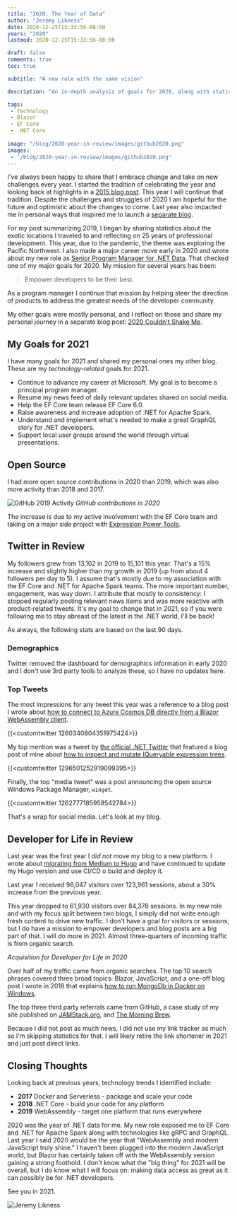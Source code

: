 ```yaml
---
title: "2020: The Year of Data"
author: "Jeremy Likness"
date: 2020-12-25T15:33:56-08:00
years: "2020"
lastmod: 2020-12-25T15:33:56-08:00

draft: false
comments: true
toc: true

subtitle: "A new role with the same vision"

description: "An in-depth analysis of goals for 2020, along with statistics across social media, blogs, and my link tracker."

tags:
 - Technology
 - Blazor
 - EF Core
 - .NET Core
  
image: "/blog/2020-year-in-review/images/github2020.png" 
images:
 - "/blog/2020-year-in-review/images/github2020.png" 
---
```


I've always been happy to share that I embrace change and take on new challenges every year. I started the tradition of celebrating the year and looking back at highlights in a [2015 blog post](https://csharperimage.jeremylikness.com/2015/12/2015-in-review.html). This year I will continue that tradition. Despite the challenges and struggles of 2020 I am hopeful for the future and optimistic about the changes to come. Last year also impacted me in personal ways that inspired me to launch a [separate blog](https://www.strengthwithparkinsons.com).

For my post summarizing 2019, I began by sharing statistics about the exotic locations I traveled to and reflecting on 25 years of professional development. This year, due to the pandemic, the theme was exploring the Pacific Northwest. I also made a major career move early in 2020 and wrote about my new role as [Senior Program Manager for .NET Data](/blog/new-role-dotnet-data-pm/). That checked one of my major goals for 2020. My mission for several years has been:

> Empower developers to be their best.

As a program manager I continue that mission by helping steer the direction of products to address the greatest needs of the developer community.

My other goals were mostly personal, and I reflect on those and share my personal journey in a separate blog post: [2020 Couldn't Shake Me](https://www.strengthwithparkinsons.com/post/2020-could-not-shake-me).

## My Goals for 2021

I have many goals for 2021 and shared my personal ones my other blog. These are my _technology-related_ goals for 2021.

* Continue to advance my career at Microsoft. My goal is to become a principal program manager.
* Resume my news feed of daily relevant updates shared on social media.
* Help the EF Core team release EF Core 6.0.
* Raise awareness and increase adoption of .NET for Apache Spark.
* Understand and implement what's needed to make a great GraphQL story for .NET developers.
* Support local user groups around the world through virtual presentations.

## Open Source

I had more open source contributions in 2020 than 2019, which was also more activity than 2018 and 2017.

![GitHub 2019 Activity](/blog/2020-year-in-review/images/github2020.png)
_GitHub contributions in 2020_

The increase is due to my active involvement with the EF Core team and taking on a major side project with [Expression Power Tools](https://github.com/JeremyLikness/ExpressionPowerTools).

## Twitter in Review

My followers grew from 13,102 in 2019 to 15,101 this year. That's a 15% increase and slightly higher than my growth in 2019 (up from about 4 followers per day to 5). I assume that's mostly due to my association with the EF Core and .NET for Apache Spark teams. The more important number, engagement, was way down. I attribute that mostly to consistency: I stopped regularly posting relevant news items and was more reactive with product-related tweets. It's my goal to change that in 2021, so if you were following me to stay abreast of the latest in the .NET world, I'll be back!

As always, the following stats are based on the last 90 days.

### Demographics

Twitter removed the dashboard for demographics information in early 2020 and I don't use 3rd party tools to analyze these, so I have no updates here.

### Top Tweets

The most impressions for any tweet this year was a reference to a blog post I wrote about [how to connect to Azure Cosmos DB directly from a Blazor WebAssembly client](/blog/ef-core-and-cosmosdb-with-blazor-webassembly/).

{{<customtwitter 1260340804351975424>}}

My top mention was a tweet by [the official .NET Twitter](https://www.twitter.com/dotnet) that featured a blog post of mine about [how to inspect and mutate IQueryable expression trees](/blog/inspect-and-mutate-iqueryable-expression-trees/). 

{{<customtwitter 1296501252919099395>}}

Finally, the top "media tweet" was a post announcing the open source Windows Package Manager, `winget`.

{{<customtwitter 1262777185959542784>}}

That's a wrap for social media. Let's look at my blog.

## Developer for Life in Review

Last year was the first year I _did not_ move my blog to a new platform. I wrote about [migrating from Medium to Hugo](/series/from-medium-to-hugo/) and have continued to update my Hugo version and use CI/CD o build and deploy it.

Last year I received 96,047 visitors over 123,961 sessions, about a 30% increase from the previous year.

This year dropped to 61,930 visitors over 84,376 sessions. In my new role and with my focus split between two blogs, I simply did not write enough fresh content to drive new traffic. I don't have a goal for visitors or sessions, but I do have a mission to empower developers and blog posts are a big part of that. I will do more in 2021.
Almost three-quarters of incoming traffic is from organic search.

_Acquisition for Developer for Life in 2020_

Over half of my traffic came from organic searches. The top 10 search phrases covered three broad topics: Blazor, JavaScript, and a one-off blog post I wrote in 2018 that explains [how to run MongoDb in Docker on Windows](/blog/2018-12-27_mongodb-on-windows-in-minutes-with-docker/).

The top three third party referrals came from GitHub, a case study of my site published on [JAMStack.org](https://jamstack.org), and [The Morning Brew](http://blog.cwa.me.uk).

Because I did not post as much news, I did not use my link tracker as much so I'm skipping statistics for that. I will likely retire the link shortener in 2021 and just post direct links.

## Closing Thoughts

Looking back at previous years, technology trends I identified include:

* **2017** Docker and Serverless - package and scale your code
* **2018** .NET Core - build your code for any platform
* **2019** WebAssembly - target one platform that runs everywhere

2020 was the year of .NET data for me. My new role exposed me to EF Core and .NET for Apache Spark along with technologies like gRPC and GraphQL. Last year I said 2020 would be the year that "WebAssembly and modern JavaScript truly shine." I haven't been plugged into the modern JavaScript world, but Blazor has certainly taken off with the WebAssembly version gaining a strong foothold. I don't know what the "big thing" for 2021 will be overall, but I do know what I will focus on: making data access as great as it can possibly be for .NET developers.

See you in 2021.

![Jeremy Likness](/images/jeremylikness.gif)

